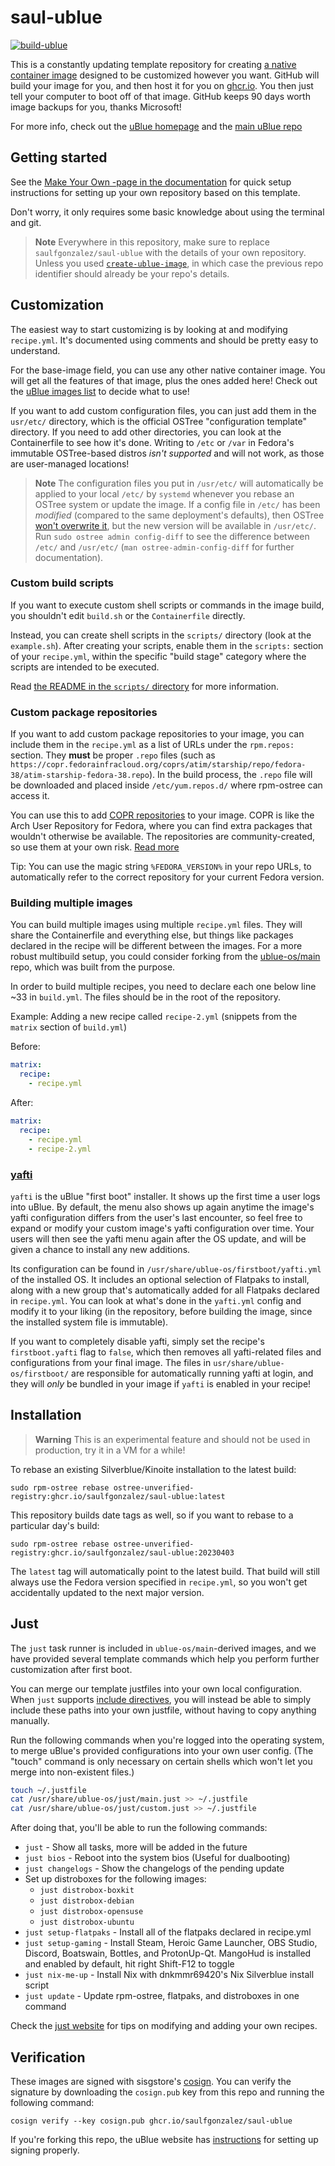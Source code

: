 # saul-ublue

[![build-ublue](https://github.com/saulfgonzalez/saul-ublue/actions/workflows/build.yml/badge.svg)](https://github.com/saulfgonzalez/saul-ublue/actions/workflows/build.yml)

This is a constantly updating template repository for creating [a native container image](https://fedoraproject.org/wiki/Changes/OstreeNativeContainerStable) designed to be customized however you want. GitHub will build your image for you, and then host it for you on [ghcr.io](https://github.com/features/packages). You then just tell your computer to boot off of that image. GitHub keeps 90 days worth image backups for you, thanks Microsoft!

For more info, check out the [uBlue homepage](https://ublue.it/) and the [main uBlue repo](https://github.com/ublue-os/main/)

## Getting started

See the [Make Your Own -page in the documentation](https://ublue.it/making-your-own/) for quick setup instructions for setting up your own repository based on this template.

Don't worry, it only requires some basic knowledge about using the terminal and git.

> **Note**
> Everywhere in this repository, make sure to replace `saulfgonzalez/saul-ublue` with the details of your own repository. Unless you used [`create-ublue-image`](https://github.com/EinoHR/create-ublue-image), in which case the previous repo identifier should already be your repo's details.

## Customization

The easiest way to start customizing is by looking at and modifying `recipe.yml`. It's documented using comments and should be pretty easy to understand.

For the base-image field, you can use any other native container image. You will get all the features of that image, plus the ones added here! Check out the [uBlue images list](https://ublue.it/images/) to decide what to use!

If you want to add custom configuration files, you can just add them in the `usr/etc/` directory, which is the official OSTree "configuration template" directory. If you need to add other directories, you can look at the Containerfile to see how it's done. Writing to `/etc` or `/var` in Fedora's immutable OSTree-based distros *isn't supported* and will not work, as those are user-managed locations!

> **Note**
> The configuration files you put in `/usr/etc/` will automatically be applied to your local `/etc/` by `systemd` whenever you rebase an OSTree system or update the image. If a config file in `/etc/` has been *modified* (compared to the same deployment's defaults), then OSTree [won't overwrite it](https://github.com/ostreedev/ostree/blob/16cb47489e582da9c139fee20acdac7079867843/docs/atomic-upgrades.md?plain=1#L76), but the new version will be available in `/usr/etc/`. Run `sudo ostree admin config-diff` to see the difference between `/etc/` and `/usr/etc/` (`man ostree-admin-config-diff` for further documentation).

### Custom build scripts

If you want to execute custom shell scripts or commands in the image build, you shouldn't edit `build.sh` or the `Containerfile` directly.

Instead, you can create shell scripts in the `scripts/` directory (look at the `example.sh`). After creating your scripts, enable them in the `scripts:` section of your `recipe.yml`, within the specific "build stage" category where the scripts are intended to be executed.

Read [the README in the `scripts/` directory](https://github.com/saulfgonzalez/saul-ublue/blob/main/scripts/README.md) for more information.

### Custom package repositories

If you want to add custom package repositories to your image, you can include them in the `recipe.yml` as a list of URLs under the `rpm.repos:` section. They **must** be proper `.repo` files (such as `https://copr.fedorainfracloud.org/coprs/atim/starship/repo/fedora-38/atim-starship-fedora-38.repo`). In the build process, the `.repo` file will be downloaded and placed inside `/etc/yum.repos.d/` where rpm-ostree can access it.

You can use this to add [COPR repositories](https://copr.fedorainfracloud.org/) to your image.
COPR is like the Arch User Repository for Fedora, where you can find extra packages that wouldn't otherwise be available. The repositories are community-created, so use them at your own risk. [Read more](https://docs.pagure.org/copr.copr/user_documentation.html)

Tip: You can use the magic string `%FEDORA_VERSION%` in your repo URLs, to automatically refer to the correct repository for your current Fedora version.

### Building multiple images

You can build multiple images using multiple `recipe.yml` files. They will share the Containerfile and everything else, but things like packages declared in the recipe will be different between the images. For a more robust multibuild setup, you could consider forking from the [ublue-os/main](https://github.com/ublue-os/main/) repo, which was built from the purpose.

In order to build multiple recipes, you need to declare each one below line ~33 in `build.yml`. The files should be in the root of the repository.

Example: Adding a new recipe called `recipe-2.yml` (snippets from the `matrix` section of `build.yml`)

Before:

```yml
matrix:
  recipe:
    - recipe.yml
```

After:

```yml
matrix:
  recipe:
    - recipe.yml
    - recipe-2.yml
```

### [yafti](https://github.com/ublue-os/yafti/)

`yafti` is the uBlue "first boot" installer. It shows up the first time a user logs into uBlue. By default, the menu also shows up again anytime the image's yafti configuration differs from the user's last encounter, so feel free to expand or modify your custom image's yafti configuration over time. Your users will then see the yafti menu again after the OS update, and will be given a chance to install any new additions.

Its configuration can be found in `/usr/share/ublue-os/firstboot/yafti.yml` of the installed OS. It includes an optional selection of Flatpaks to install, along with a new group that's automatically added for all Flatpaks declared in `recipe.yml`. You can look at what's done in the `yafti.yml` config and modify it to your liking (in the repository, before building the image, since the installed system file is immutable).

If you want to completely disable yafti, simply set the recipe's `firstboot.yafti` flag to `false`, which then removes all yafti-related files and configurations from your final image. The files in `usr/share/ublue-os/firstboot/` are responsible for automatically running yafti at login, and they will *only* be bundled in your image if `yafti` is enabled in your recipe!

## Installation

> **Warning**
> This is an experimental feature and should not be used in production, try it in a VM for a while!

To rebase an existing Silverblue/Kinoite installation to the latest build:

```
sudo rpm-ostree rebase ostree-unverified-registry:ghcr.io/saulfgonzalez/saul-ublue:latest
```

This repository builds date tags as well, so if you want to rebase to a particular day's build:

```
sudo rpm-ostree rebase ostree-unverified-registry:ghcr.io/saulfgonzalez/saul-ublue:20230403
```

The `latest` tag will automatically point to the latest build. That build will still always use the Fedora version specified in `recipe.yml`, so you won't get accidentally updated to the next major version.

## Just

The `just` task runner is included in `ublue-os/main`-derived images, and we have provided several template commands which help you perform further customization after first boot.

You can merge our template justfiles into your own local configuration. When `just` supports [include directives](https://just.systems/man/en/chapter_52.html), you will instead be able to simply include these paths into your own justfile, without having to copy anything manually.

Run the following commands when you're logged into the operating system, to merge uBlue's provided configurations into your own user config. (The "touch" command is only necessary on certain shells which won't let you merge into non-existent files.)

```sh
touch ~/.justfile
cat /usr/share/ublue-os/just/main.just >> ~/.justfile
cat /usr/share/ublue-os/just/custom.just >> ~/.justfile
```

After doing that, you'll be able to run the following commands:

- `just` - Show all tasks, more will be added in the future
- `just bios` - Reboot into the system bios (Useful for dualbooting)
- `just changelogs` - Show the changelogs of the pending update
- Set up distroboxes for the following images:
  - `just distrobox-boxkit`
  - `just distrobox-debian`
  - `just distrobox-opensuse`
  - `just distrobox-ubuntu`
- `just setup-flatpaks` - Install all of the flatpaks declared in recipe.yml
- `just setup-gaming` - Install Steam, Heroic Game Launcher, OBS Studio, Discord, Boatswain, Bottles, and ProtonUp-Qt. MangoHud is installed and enabled by default, hit right Shift-F12 to toggle
- `just nix-me-up` - Install Nix with dnkmmr69420's Nix Silverblue install script
- `just update` - Update rpm-ostree, flatpaks, and distroboxes in one command

Check the [just website](https://just.systems) for tips on modifying and adding your own recipes.

## Verification

These images are signed with sisgstore's [cosign](https://docs.sigstore.dev/cosign/overview/). You can verify the signature by downloading the `cosign.pub` key from this repo and running the following command:

    cosign verify --key cosign.pub ghcr.io/saulfgonzalez/saul-ublue

If you're forking this repo, the uBlue website has [instructions](https://ublue.it/making-your-own/) for setting up signing properly.
